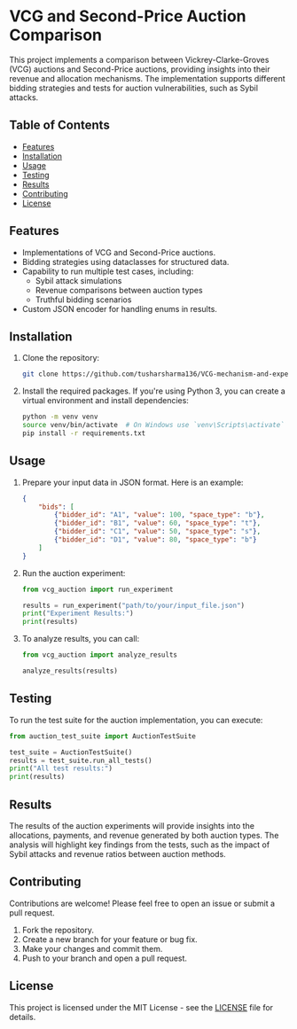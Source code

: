 # VCG and Second-Price Auction Comparison

This project implements a comparison between Vickrey-Clarke-Groves (VCG) auctions and Second-Price auctions, providing insights into their revenue and allocation mechanisms. The implementation supports different bidding strategies and tests for auction vulnerabilities, such as Sybil attacks.

## Table of Contents

- [Features](#features)
- [Installation](#installation)
- [Usage](#usage)
- [Testing](#testing)
- [Results](#results)
- [Contributing](#contributing)
- [License](#license)

## Features

- Implementations of VCG and Second-Price auctions.
- Bidding strategies using dataclasses for structured data.
- Capability to run multiple test cases, including:
  - Sybil attack simulations
  - Revenue comparisons between auction types
  - Truthful bidding scenarios
- Custom JSON encoder for handling enums in results.

## Installation

1. Clone the repository:

   ```bash
   git clone https://github.com/tusharsharma136/VCG-mechanism-and-experiments.git
   ```

2. Install the required packages. If you're using Python 3, you can create a virtual environment and install dependencies:

   ```bash
   python -m venv venv
   source venv/bin/activate  # On Windows use `venv\Scripts\activate`
   pip install -r requirements.txt
   ```

## Usage

1. Prepare your input data in JSON format. Here is an example:

   ```json
   {
       "bids": [
           {"bidder_id": "A1", "value": 100, "space_type": "b"},
           {"bidder_id": "B1", "value": 60, "space_type": "t"},
           {"bidder_id": "C1", "value": 50, "space_type": "s"},
           {"bidder_id": "D1", "value": 80, "space_type": "b"}
       ]
   }
   ```

2. Run the auction experiment:

   ```python
   from vcg_auction import run_experiment

   results = run_experiment("path/to/your/input_file.json")
   print("Experiment Results:")
   print(results)
   ```

3. To analyze results, you can call:

   ```python
   from vcg_auction import analyze_results

   analyze_results(results)
   ```

## Testing

To run the test suite for the auction implementation, you can execute:

```python
from auction_test_suite import AuctionTestSuite

test_suite = AuctionTestSuite()
results = test_suite.run_all_tests()
print("All test results:")
print(results)
```

## Results

The results of the auction experiments will provide insights into the allocations, payments, and revenue generated by both auction types. The analysis will highlight key findings from the tests, such as the impact of Sybil attacks and revenue ratios between auction methods.

## Contributing

Contributions are welcome! Please feel free to open an issue or submit a pull request. 

1. Fork the repository.
2. Create a new branch for your feature or bug fix.
3. Make your changes and commit them.
4. Push to your branch and open a pull request.

## License

This project is licensed under the MIT License - see the [LICENSE](LICENSE) file for details.

